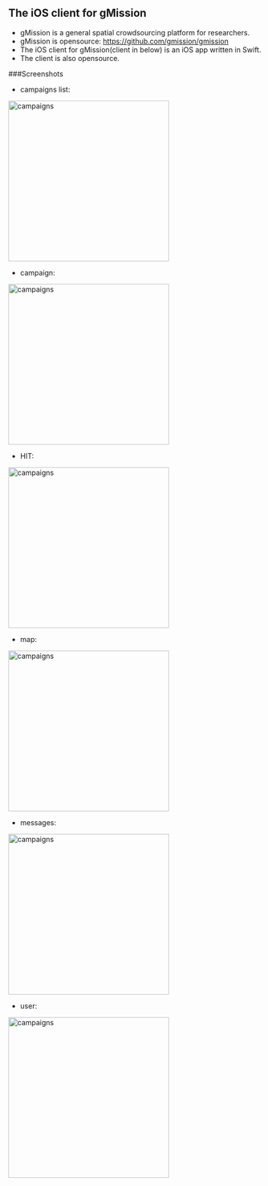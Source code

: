 ## The iOS client for gMission
- gMission is a general spatial crowdsourcing platform for researchers.
- gMission is opensource: https://github.com/gmission/gmission
- The iOS client for gMission(client in below) is an iOS app written in Swift.
- The client is also opensource. 


###Screenshots

- campaigns list:
<img src="https://www.dropbox.com/s/7wbe8p5eexdtjgo/campaigns.png?dl=1" alt="campaigns" width="320"/>

- campaign:
<img src="https://www.dropbox.com/s/7wbe8p5eexdtjgo/campaigns.png?dl=1" alt="campaigns" width="320"/>

- HIT:
<img src="https://www.dropbox.com/s/xua5i0y4k9grdeo/HIT.png?dl=1" alt="campaigns" width="320"/>

- map:
<img src="https://www.dropbox.com/s/jxqls2yir0ewmey/map.png?dl=1" alt="campaigns" width="320"/>


- messages:
<img src="https://www.dropbox.com/s/8l9zydyxvh7uotm/messages.png?dl=1" alt="campaigns" width="320"/>

- user:
<img src="https://www.dropbox.com/s/vuqcya722ncixqz/user.png?dl=1" alt="campaigns" width="320"/>






